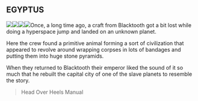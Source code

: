 ## EGYPTUS

![](texture-egyptus.wall.sarcophagus.left)![](texture-egyptus.wall.sarcophagus.away?float-right)![](texture-egyptus.wall.hieroglyphics.left?clear-left)![](texture-egyptus.wall.hieroglyphics.away?float-right&clear-right)Once, a long time ago, a craft from Blacktooth got a bit lost while doing a
hyperspace jump and landed on an unknown planet.

Here the crew found a primitive
animal forming a sort of civilization that appeared to revolve around wrapping
corpses in lots of bandages and putting them into huge stone pyramids.

When they
returned to Blacktooth their emperor liked the sound of it so much that he
rebuilt the capital city of one of the slave planets to resemble the story.

> Head Over Heels Manual
